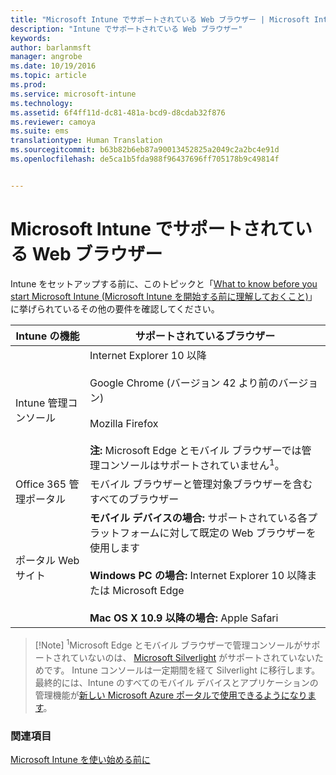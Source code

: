 ```yaml
---
title: "Microsoft Intune でサポートされている Web ブラウザー | Microsoft Intune"
description: "Intune でサポートされている Web ブラウザー"
keywords: 
author: barlanmsft
manager: angrobe
ms.date: 10/19/2016
ms.topic: article
ms.prod: 
ms.service: microsoft-intune
ms.technology: 
ms.assetid: 6f4ff11d-dc81-481a-bcd9-d8cdab32f876
ms.reviewer: camoya
ms.suite: ems
translationtype: Human Translation
ms.sourcegitcommit: b63b82b6eb87a90013452825a2049c2a2bc4e91d
ms.openlocfilehash: de5ca1b5fda988f96437696ff705178b9c49814f


---
```


# Microsoft Intune でサポートされている Web ブラウザー

Intune をセットアップする前に、このトピックと「[What to know before you start Microsoft Intune (Microsoft Intune を開始する前に理解しておくこと)](what-to-know-before-you-start-microsoft-intune.md)」に挙げられているその他の要件を確認してください。

|Intune の機能 |サポートされているブラウザー|
|---------|---------|
|Intune 管理コンソール     |  Internet Explorer 10 以降<br /><br />Google Chrome (バージョン 42 より前のバージョン)<br /><br />Mozilla Firefox <br /><br />**注:** Microsoft Edge とモバイル ブラウザーでは管理コンソールはサポートされていません<sup>1</sup>。                      
|Office 365 管理ポータル     |モバイル ブラウザーと管理対象ブラウザーを含むすべてのブラウザー  |
|ポータル Web サイト     |**モバイル デバイスの場合:** サポートされている各プラットフォームに対して既定の Web ブラウザーを使用します   <br /><br />**Windows PC の場合:** Internet Explorer 10 以降または Microsoft Edge<br /><br />**Mac OS X 10.9 以降の場合:** Apple Safari    |

> [!Note] <sup>1</sup>Microsoft Edge とモバイル ブラウザーで管理コンソールがサポートされていないのは、 [Microsoft Silverlight](https://msdn.microsoft.com/en-us/library/cc838158(v=vs.95).aspx) がサポートされていないためです。 Intune コンソールは一定期間を経て Silverlight に移行します。最終的には、Intune のすべてのモバイル デバイスとアプリケーションの管理機能が[新しい Microsoft Azure ポータルで使用できるようになります](https://blogs.technet.microsoft.com/enterprisemobility/2015/11/17/enhancing-managed-mobile-productivity/)。

### 関連項目
[Microsoft Intune を使い始める前に](what-to-know-before-you-start-microsoft-intune.md)



<!--HONumber=Oct16_HO3-->


